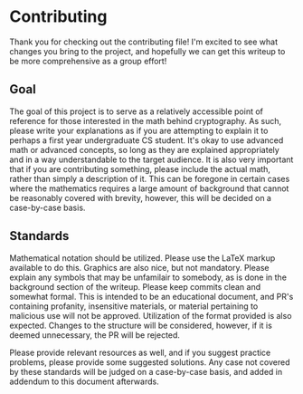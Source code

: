 # Contributing

Thank you for checking out the contributing file! I'm excited to see what changes you bring to the project, and hopefully we can get this writeup to be more comprehensive as a group effort!

## Goal
The goal of this project is to serve as a relatively accessible point of reference for those interested in the math behind cryptography. As such, please write your explanations as if you are attempting to explain it to perhaps a first year undergraduate CS student.
It's okay to use advanced math or advanced concepts, so long as they are explained appropriately and in a way understandable to the target audience. It is also very important that if you are contributing something, please include the actual math, rather than simply a description of it. 
This can be foregone in certain cases where the mathematics requires a large amount of background that cannot be reasonably covered with brevity, however, this will be decided on a case-by-case basis.

## Standards
Mathematical notation should be utilized. Please use the LaTeX markup available to do this. Graphics are also nice, but not mandatory. Please explain any symbols that may be unfamilair to somebody, as is done in the background section of the writeup.
Please keep commits clean and somewhat formal. This is intended to be an educational document, and PR's containing profanity, insensitive materials, or material pertaining to malicious use will not be approved.
Utilization of the format provided is also expected. Changes to the structure will be considered, however, if it is deemed unnecessary, the PR will be rejected.

Please provide relevant resources as well, and if you suggest practice problems, please provide some suggested solutions.
Any case not covered by these standards will be judged on a case-by-case basis, and added in addendum to this document afterwards. 
